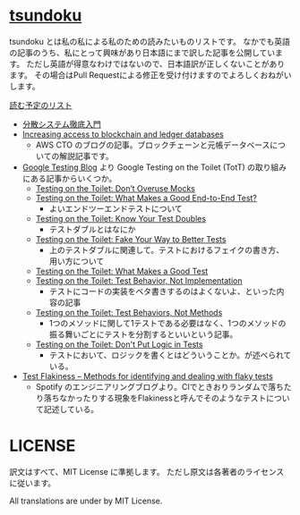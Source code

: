 # [tsundoku](https://ryosan-470.github.io/tsundoku)
tsundoku とは私の私による私のための読みたいものリストです。
なかでも英語の記事のうち、私にとって興味があり日本語にまで訳した記事を公開しています。
ただし英語が得意なわけではないので、日本語訳が正しくないことがあります。
その場合はPull Requestによる修正を受け付けますのでよろしくおねがいします。


[読む予定のリスト](https://github.com/ryosan-470/tsundoku/projects/1)

- [分散システム徹底入門](./A_Thorough_Introduction_to_Distributed_Systems.md)
- [Increasing access to blockchain and ledger databases](./Increasing_access_to_blockchain_and_ledger_databases.md)
    - AWS CTO のブログの記事。ブロックチェーンと元帳データベースについての解説記事です。
- [Google Testing  Blog](https://testing.googleblog.com/) より Google Testing on the Toilet (TotT) の取り組みにある記事からいくつか。
    - [Testing on the Toilet: Don’t Overuse Mocks](./TotT/Testing_on_the_Toilet_Dont_Overuse_Mocks.md)
    - [Testing on the Toilet: What Makes a Good End-to-End Test?](./TotT/Testing_on_the_Toilet_What_Makes_a_Good_End-to-End_Test.md)
        - よいエンドツーエンドテストについて
    - [Testing on the Toilet: Know Your Test Doubles](./TotT/Testing_on_the_Toilet_Know_Your_Test_Doubles.md)
        - テストダブルとはなにか
    - [Testing on the Toilet: Fake Your Way to Better Tests](./TotT/Testing_on_the_Toilet_Fake_Your_Way_to_Better_Test.md)
        - 上のテストダブルに関連して。テストにおけるフェイクの書き方、用い方について
    - [Testing on the Toilet: What Makes a Good Test](./TotT/Testing_on_the_Toilet_What_Makes_a_Good_Test.md)
    - [Testing on the Toilet: Test Behavior, Not Implementation](./TotT/Testing_on_the_Toilet_Test_Behavior_Not_Implementation.md)
        - テストにコードの実装をベタ書きするのはよくないよ、といった内容の記事
    - [Testing on the Toilet: Test Behaviors, Not Methods](./TotT/Testing_on_the_Toilet_Test_Behaviors_Not_Methods.md)
        - 1つのメソッドに関して1テストである必要はなく、1つのメソッドの振る舞いごとにテストを分割するといいという記事。
    - [Testing on the Toilet: Don't Put Logic in Tests](./TotT/Testing_on_the_Toilet_Don_t_Put_Logic_in_Tests.md)
        - テストにおいて、ロジックを書くとはどういうことか。が述べられている。
- [Test Flakiness – Methods for identifying and dealing with flaky tests](./Test_Flakiness.md)
    - Spotify のエンジニアリングブログより。CIでときおりランダムで落ちたり落ちなかったりする現象をFlakinessと呼んでそのようなテストについて記述している。


# LICENSE
訳文はすべて、MIT License に準拠します。
ただし原文は各著者のライセンスに従います。

All translations are under by MIT License.
